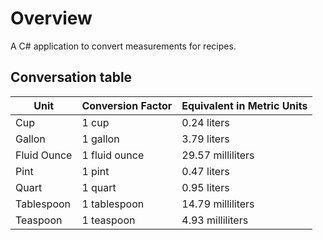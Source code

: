 # Overview
A C# application to convert measurements for recipes. 



## Conversation table 

| Unit          | Conversion Factor | Equivalent in Metric Units |
|---------------|-------------------|----------------------------|
| Cup           | 1 cup             | 0.24 liters                |
| Gallon        | 1 gallon          | 3.79 liters                |
| Fluid Ounce   | 1 fluid ounce     | 29.57 milliliters          |
| Pint          | 1 pint            | 0.47 liters                |
| Quart         | 1 quart           | 0.95 liters                |
| Tablespoon    | 1 tablespoon      | 14.79 milliliters          |
| Teaspoon      | 1 teaspoon        | 4.93 milliliters           |